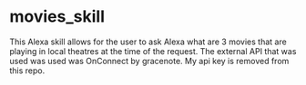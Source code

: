 # movies_skill
This Alexa skill allows for the user to ask Alexa what are 3 movies that are playing in local theatres at the time of the request. The external API that was used was used was OnConnect by gracenote. My api key is removed from this repo. 
